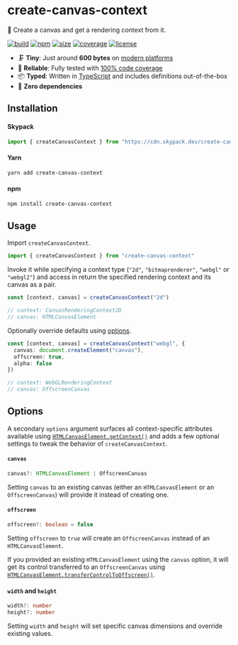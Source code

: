# create-canvas-context

🎨 Create a canvas and get a rendering context from it.

[![build](https://img.shields.io/github/workflow/status/marcbouchenoire/create-canvas-context/CI)](https://github.com/marcbouchenoire/create-canvas-context/actions/workflows/ci.yml)
[![npm](https://img.shields.io/npm/v/create-canvas-context?color=%230cf)](https://www.npmjs.com/package/create-canvas-context)
[![size](https://img.shields.io/bundlephobia/minzip/create-canvas-context?label=size&color=%2385f)](https://bundlephobia.com/package/create-canvas-context)
[![coverage](https://img.shields.io/codecov/c/github/marcbouchenoire/create-canvas-context?color=%23e4b)](https://codecov.io/gh/marcbouchenoire/create-canvas-context)
[![license](https://img.shields.io/github/license/marcbouchenoire/create-canvas-context?color=%23f81)](https://github.com/marcbouchenoire/create-canvas-context/blob/main/LICENSE)

- 🗜️ **Tiny**: Just around **600 bytes** on [modern platforms](https://bundle.js.org/?bundle&q=create-canvas-context)
- 🧪 **Reliable**: Fully tested with [100% code coverage](https://codecov.io/gh/marcbouchenoire/create-canvas-context)
- 📦 **Typed**: Written in [TypeScript](https://www.typescriptlang.org/) and includes definitions out-of-the-box
- 💨 **Zero dependencies**

## Installation

#### Skypack

```javascript
import { createCanvasContext } from "https://cdn.skypack.dev/create-canvas-context"
```

#### Yarn

```bash
yarn add create-canvas-context
```

#### npm

```bash
npm install create-canvas-context
```

## Usage

Import `createCanvasContext`.

```typescript
import { createCanvasContext } from "create-canvas-context"
```

Invoke it while specifying a context type (`"2d"`, `"bitmaprenderer"`, `"webgl"` or `"webgl2"`) and access in return the specified rendering context and its canvas as a pair.

```typescript
const [context, canvas] = createCanvasContext("2d")

// context: CanvasRenderingContext2D
// canvas: HTMLCanvasElement
```

Optionally override defaults using [options](#options).

```typescript
const [context, canvas] = createCanvasContext("webgl", {
  canvas: document.createElement("canvas"),
  offscreen: true,
  alpha: false
})

// context: WebGLRenderingContext
// canvas: OffscreenCanvas
```

## Options

A secondary `options` argument surfaces all context-specific attributes available using [`HTMLCanvasElement.getContext()`](https://developer.mozilla.org/en-US/docs/Web/API/HTMLCanvasElement/getContext) and adds a few optional settings to tweak the behavior of `createCanvasContext`.

#### `canvas`

```typescript
canvas?: HTMLCanvasElement | OffscreenCanvas
```

Setting `canvas` to an existing canvas (either an `HTMLCanvasElement` or an `OffscreenCanvas`) will provide it instead of creating one.

#### `offscreen`

```typescript
offscreen?: boolean = false
```

Setting `offscreen` to `true` will create an `OffscreenCanvas` instead of an `HTMLCanvasElement`.

If you provided an existing `HTMLCanvasElement` using the `canvas` option, it will get its control transferred to an `OffscreenCanvas` using [`HTMLCanvasElement.transferControlToOffscreen()`](https://developer.mozilla.org/en-US/docs/Web/API/HTMLCanvasElement/transferControlToOffscreen).

#### `width` and `height`

```typescript
width?: number
height?: number
```

Setting `width` and `height` will set specific canvas dimensions and override existing values.
